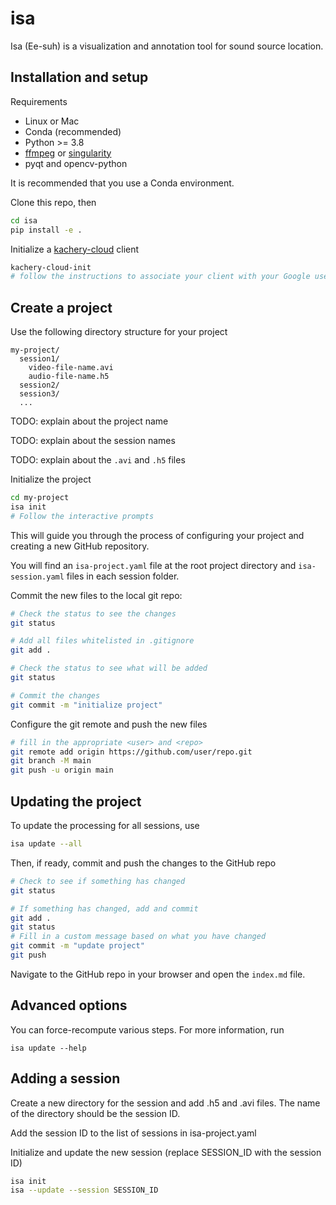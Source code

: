 # isa

Isa (Ee-suh) is a visualization and annotation tool for sound source location.

## Installation and setup

Requirements
* Linux or Mac
* Conda (recommended)
* Python >= 3.8
* [ffmpeg](https://ffmpeg.org/) or [singularity](https://docs.sylabs.io/guides/3.5/user-guide/introduction.html)
* pyqt and opencv-python

It is recommended that you use a Conda environment.

Clone this repo, then

```bash
cd isa
pip install -e .
```

Initialize a [kachery-cloud](https://github.com/flatironinstitute/kachery-cloud#readme) client

```bash
kachery-cloud-init
# follow the instructions to associate your client with your Google user name on kachery-cloud
```

## Create a project

Use the following directory structure for your project

```
my-project/
  session1/
    video-file-name.avi
    audio-file-name.h5
  session2/
  session3/
  ...
```

TODO: explain about the project name

TODO: explain about the session names

TODO: explain about the `.avi` and `.h5` files

Initialize the project

```bash
cd my-project
isa init
# Follow the interactive prompts
```

This will guide you through the process of configuring your project and creating a new GitHub repository.

You will find an `isa-project.yaml` file at the root project directory and `isa-session.yaml` files in each session folder.

Commit the new files to the local git repo:

```bash
# Check the status to see the changes
git status

# Add all files whitelisted in .gitignore
git add .

# Check the status to see what will be added
git status

# Commit the changes
git commit -m "initialize project"
```

Configure the git remote and push the new files

```bash
# fill in the appropriate <user> and <repo>
git remote add origin https://github.com/user/repo.git
git branch -M main
git push -u origin main
```

## Updating the project

To update the processing for all sessions, use

```bash
isa update --all
```

Then, if ready, commit and push the changes to the GitHub repo

```bash
# Check to see if something has changed
git status

# If something has changed, add and commit
git add .
git status
# Fill in a custom message based on what you have changed
git commit -m "update project"
git push
```

Navigate to the GitHub repo in your browser and open the `index.md` file.

## Advanced options

You can force-recompute various steps. For more information, run

```
isa update --help
```

## Adding a session

Create a new directory for the session and add .h5 and .avi files. The name of the directory should be the session ID.

Add the session ID to the list of sessions in isa-project.yaml

Initialize and update the new session (replace SESSION_ID with the session ID)

```bash
isa init
isa --update --session SESSION_ID
```